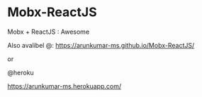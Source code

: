 # Mobx-ReactJS
Mobx + ReactJS : Awesome 

Also avalibel @:
https://arunkumar-ms.github.io/Mobx-ReactJS/

or

@heroku

https://arunkumar-ms.herokuapp.com/
